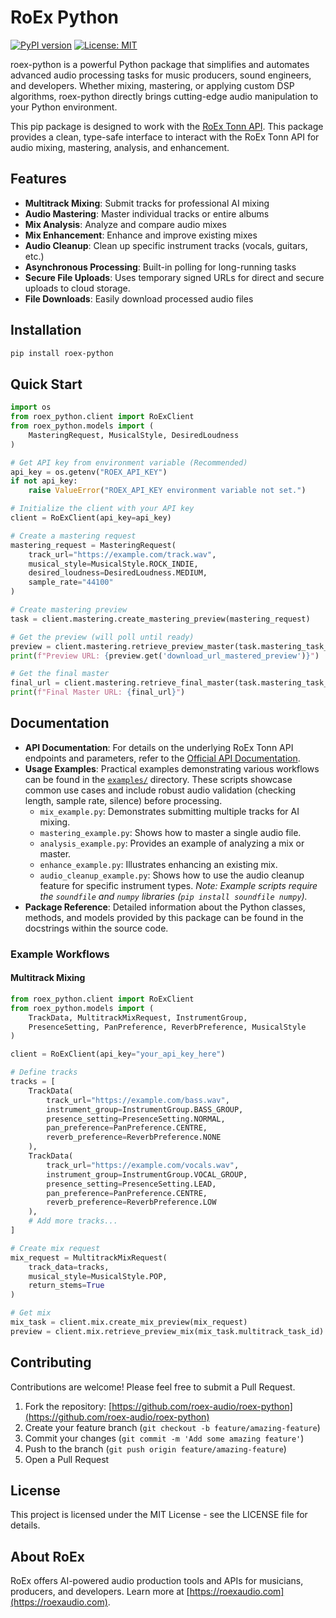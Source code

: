 # RoEx Python

[![PyPI version](https://badge.fury.io/py/roex-python.svg)](https://badge.fury.io/py/roex-python)
[![License: MIT](https://img.shields.io/badge/License-MIT-yellow.svg)](https://opensource.org/licenses/MIT)

roex-python is a powerful Python package that simplifies and automates advanced audio processing tasks for music producers, sound engineers, and developers. Whether mixing, mastering, or applying custom DSP algorithms, roex-python directly brings cutting-edge audio manipulation to your Python environment.

This pip package is designed to work with the [RoEx Tonn API](https://tonn-portal.roexaudio.com). This package provides a clean, type-safe interface to interact with the RoEx Tonn API for audio mixing, mastering, analysis, and enhancement.

## Features

- **Multitrack Mixing**: Submit tracks for professional AI mixing
- **Audio Mastering**: Master individual tracks or entire albums
- **Mix Analysis**: Analyze and compare audio mixes
- **Mix Enhancement**: Enhance and improve existing mixes
- **Audio Cleanup**: Clean up specific instrument tracks (vocals, guitars, etc.)
- **Asynchronous Processing**: Built-in polling for long-running tasks
- **Secure File Uploads**: Uses temporary signed URLs for direct and secure uploads to cloud storage.
- **File Downloads**: Easily download processed audio files

## Installation

```bash
pip install roex-python
```

## Quick Start

```python
import os
from roex_python.client import RoExClient
from roex_python.models import (
    MasteringRequest, MusicalStyle, DesiredLoudness
)

# Get API key from environment variable (Recommended)
api_key = os.getenv("ROEX_API_KEY")
if not api_key:
    raise ValueError("ROEX_API_KEY environment variable not set.")

# Initialize the client with your API key
client = RoExClient(api_key=api_key)

# Create a mastering request
mastering_request = MasteringRequest(
    track_url="https://example.com/track.wav",
    musical_style=MusicalStyle.ROCK_INDIE,
    desired_loudness=DesiredLoudness.MEDIUM,
    sample_rate="44100"
)

# Create mastering preview
task = client.mastering.create_mastering_preview(mastering_request)

# Get the preview (will poll until ready)
preview = client.mastering.retrieve_preview_master(task.mastering_task_id)
print(f"Preview URL: {preview.get('download_url_mastered_preview')}")

# Get the final master
final_url = client.mastering.retrieve_final_master(task.mastering_task_id)
print(f"Final Master URL: {final_url}")
```

## Documentation

-   **API Documentation**: For details on the underlying RoEx Tonn API endpoints and parameters, refer to the [Official API Documentation](https://roex.stoplight.io/).
-   **Usage Examples**: Practical examples demonstrating various workflows can be found in the [`examples/`](./examples/README.md) directory. These scripts showcase common use cases and include robust audio validation (checking length, sample rate, silence) before processing.
    -   `mix_example.py`: Demonstrates submitting multiple tracks for AI mixing.
    -   `mastering_example.py`: Shows how to master a single audio file.
    -   `analysis_example.py`: Provides an example of analyzing a mix or master.
    -   `enhance_example.py`: Illustrates enhancing an existing mix.
    -   `audio_cleanup_example.py`: Shows how to use the audio cleanup feature for specific instrument types.
    *Note: Example scripts require the `soundfile` and `numpy` libraries (`pip install soundfile numpy`).*
-   **Package Reference**: Detailed information about the Python classes, methods, and models provided by this package can be found in the docstrings within the source code.

### Example Workflows

#### Multitrack Mixing

```python
from roex_python.client import RoExClient
from roex_python.models import (
    TrackData, MultitrackMixRequest, InstrumentGroup,
    PresenceSetting, PanPreference, ReverbPreference, MusicalStyle
)

client = RoExClient(api_key="your_api_key_here")

# Define tracks
tracks = [
    TrackData(
        track_url="https://example.com/bass.wav",
        instrument_group=InstrumentGroup.BASS_GROUP,
        presence_setting=PresenceSetting.NORMAL,
        pan_preference=PanPreference.CENTRE,
        reverb_preference=ReverbPreference.NONE
    ),
    TrackData(
        track_url="https://example.com/vocals.wav",
        instrument_group=InstrumentGroup.VOCAL_GROUP,
        presence_setting=PresenceSetting.LEAD,
        pan_preference=PanPreference.CENTRE,
        reverb_preference=ReverbPreference.LOW
    ),
    # Add more tracks...
]

# Create mix request
mix_request = MultitrackMixRequest(
    track_data=tracks,
    musical_style=MusicalStyle.POP,
    return_stems=True
)

# Get mix
mix_task = client.mix.create_mix_preview(mix_request)
preview = client.mix.retrieve_preview_mix(mix_task.multitrack_task_id)
```

## Contributing

Contributions are welcome! Please feel free to submit a Pull Request.

1. Fork the repository: [https://github.com/roex-audio/roex-python](https://github.com/roex-audio/roex-python)
2. Create your feature branch (`git checkout -b feature/amazing-feature`)
3. Commit your changes (`git commit -m 'Add some amazing feature'`)
4. Push to the branch (`git push origin feature/amazing-feature`)
5. Open a Pull Request

## License

This project is licensed under the MIT License - see the LICENSE file for details.

## About RoEx 
RoEx offers AI-powered audio production tools and APIs for musicians, producers, and developers. Learn more at [https://roexaudio.com](https://roexaudio.com).
